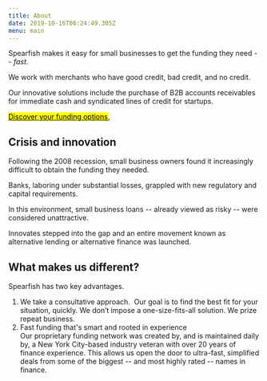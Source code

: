 ```yaml
---
title: About
date: 2019-10-16T06:24:49.305Z
menu: main
---
```

Spearfish makes it easy for small businesses to get the funding they need -- _fast_. 

We work with merchants who have good credit, bad credit, and no credit.

Our innovative solutions include the purchase of B2B accounts receivables for immediate cash and syndicated lines of credit for startups.

<!-- Calendly link widget begin -->

<link href="https://assets.calendly.com/assets/external/widget.css" rel="stylesheet">
<script src="https://assets.calendly.com/assets/external/widget.js" type="text/javascript"></script>
<a href="" onclick="Calendly.initPopupWidget({url: 'https://calendly.com/spearfish/consultation'});return false;"><mark>	Discover your funding options</mark>.</a>
<!-- Calendly link widget end -->

## Crisis and innovation

Following the 2008 recession, small business owners found it increasingly difficult to obtain the funding they needed.  

Banks, laboring under substantial losses, grappled with new regulatory and capital requirements.  

In this environment, small business loans -- already viewed as risky -- were considered unattractive. 

Innovates stepped into the gap and an entire movement known as alternative lending or alternative finance was launched.

## What makes us different?   

Spearfish has two key advantages. 

1. We take a consultative approach. 
    Our goal is to find the best fit for your situation, quickly. We don’t impose a one-size-fits-all solution. We prize repeat business.  
2. Fast funding that's smart and rooted in experience\
   Our proprietary funding network was created by, and is maintained daily by, a New York City-based industry veteran with over 20 years of finance experience. This allows us open the door to ultra-fast, simplified deals from some of the biggest -- and most highly rated -- names in finance.
